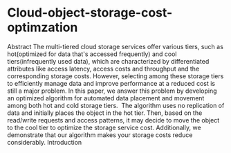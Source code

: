 # Cloud-object-storage-cost-optimzation
Abstract 
The multi-tiered cloud storage services offer various tiers, such as          hot(optimized for data that's accessed frequently) and cool        tiers(infrequently used data), which are characterized by differentiated        attributes like access latency, access costs and throughput and the          corresponding storage costs. However, selecting among these storage tiers         to efficiently manage data and improve performance at a reduced cost is            still a major problem. In this paper, we answer this problem by developing             an optimized algorithm for automated data placement and movement         among both hot and cold storage tiers. ​ The algorithm uses no replication of             data and initially places the object in the hot tier. Then, based on the              read/write requests and access patterns, it may decide to move the object            to the cool tier to optimize the storage service cost. Additionally, we            demonstrate that our algorithm makes your storage costs reduce         considerably. Introduction 
